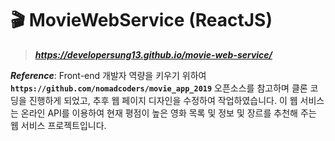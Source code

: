 # 🎬 MovieWebService (ReactJS)
> __*https://developersung13.github.io/movie-web-service/*__

_**Reference**_: Front-end 개발자 역량을 키우기 위하여 **`https://github.com/nomadcoders/movie_app_2019`** 오픈소스를 참고하며 클론 코딩을 진행하게 되었고, 추후 웹 페이지 디자인을 수정하여 작업하였습니다. 이 웹 서비스는 온라인 API를 이용하여 현재 평점이 높은 영화 목록 및 정보 및 장르를 추천해 주는 웹 서비스 프로젝트입니다.
